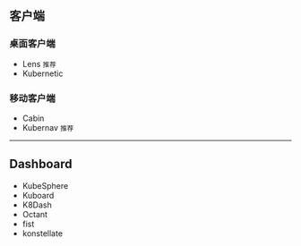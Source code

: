 ## 客户端
### 桌面客户端
- Lens `推荐`
- Kubernetic

### 移动客户端
- Cabin
- Kubernav `推荐`

---

## Dashboard
- KubeSphere
- Kuboard
- K8Dash
- Octant
- fist
- konstellate
